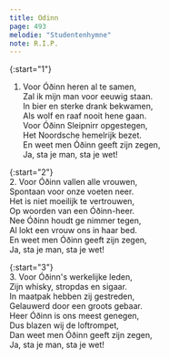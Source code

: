 ```yaml
---
title: Odinn
page: 493
melodie: "Studentenhymne"
note: R.I.P.
---  
```


{:start="1"}  
1.  Voor Óðinn heren al te samen,  
Zal ik mijn man voor eeuwig staan.  
In bier en sterke drank bekwamen,  
Als wolf en raaf nooit hene gaan.  
Voor Óðinn Sleipnirr opgestegen,  
Het Noordsche hemelrijk bezet.  
En weet men Óðinn geeft zijn zegen,  
Ja, sta je man, sta je wet!  


{:start="2"}  
2. Voor Óðinn vallen alle vrouwen,  
Spontaan voor onze voeten neer.  
Het is niet moeilijk te vertrouwen,  
Op woorden van een Óðinn-heer.  
Nee Óðinn houdt ge nimmer tegen,  
Al lokt een vrouw ons in haar bed.  
En weet men Óðinn geeft zijn zegen,  
Ja, sta je man, sta je wet!  


{:start="3"}  
3. Voor Óðinn's werkelijke leden,  
Zijn whisky, stropdas en sigaar.  
In maatpak hebben zij gestreden,  
Gelauwerd door een groots gebaar.  
Heer Óðinn is ons meest genegen,  
Dus blazen wij de loftrompet,  
Dan weet men Óðinn geeft zijn zegen,  
Ja, sta je man, sta je wet!  